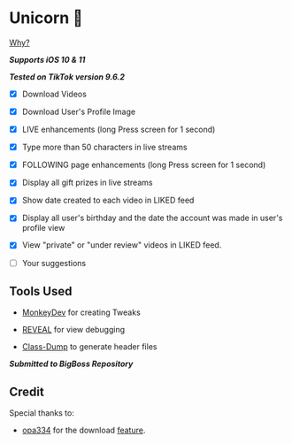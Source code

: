 # Unicorn 🦄
[Why?](https://www.theverge.com/2018/10/26/18026250/bytedance-china-tiktok-valuation-highest-toutiao)

***Supports iOS 10 & 11***

***Tested on TikTok version 9.6.2***


- [x] Download Videos
- [x] Download User's Profile Image
- [x] LIVE enhancements (long Press screen for 1 second)
- [x] Type more than 50 characters in live streams
- [x] FOLLOWING page enhancements (long Press screen for 1 second)
- [x] Display all gift prizes in live streams 
- [x] Show date created to each video in LIKED feed
- [x] Display all user's birthday and the date the account was made in user's profile view
- [x] View "private" or "under review" videos in LIKED feed.
- [ ] Your suggestions


## Tools Used
- [MonkeyDev](https://github.com/AloneMonkey/MonkeyDev) for creating Tweaks 

- [REVEAL](https://revealapp.com) for view debugging 

- [Class-Dump](http://stevenygard.com/projects/class-dump/) to generate header files


***Submitted to BigBoss Repository***


## Credit
Special thanks to:
- [opa334](https://github.com/opa334)  for the download [feature](https://github.com/opa334/Downloadally). 






